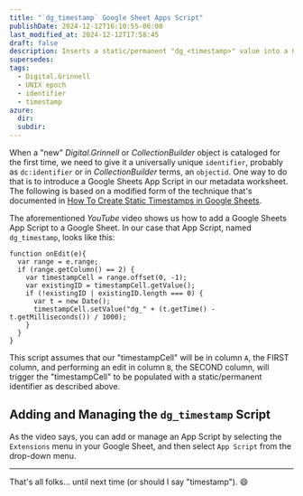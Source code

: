 ```yaml
---
title: "`dg_timestamp` Google Sheet Apps Script" 
publishDate: 2024-12-12T16:10:55-06:00
last_modified_at: 2024-12-12T17:58:45
draft: false
description: Inserts a static/permanent "dg_<timestamp>" value into a Google Sheets cell when any other cell in the corresponding Google Sheet row is edited.  This UNIX epoch timestamp (with "dg_" prepended) becomes the identifier of a "new" -- one that has no legacy identifier -- Digital.Grinnell or _CollectionBuilder_ object.  
supersedes: 
tags:
  - Digital.Grinnell
  - UNIX epoch
  - identifier
  - timestamp
azure:
  dir: 
  subdir: 
---  
```


When a "new" _Digital.Grinnell_ or _CollectionBuilder_ object is cataloged for the first time, we need to give it a universally unique `identifier`, probably as `dc:identifier` or in _CollectionBuilder_ terms, an `objectid`.  One way to do that is to introduce a Google Sheets App Script in our metadata worksheet.  The following is based on a modified form of the technique that's documented in [How To Create Static Timestamps in Google Sheets](https://www.youtube.com/watch?v=6ixt-b8T8h0).   

The aforementioned _YouTube_ video shows us how to add a Google Sheets App Script to a Google Sheet.  In our case that App Script, named `dg_timestamp`, looks like this:  

```
function onEdit(e){
  var range = e.range;
  if (range.getColumn() == 2) {
    var timestampCell = range.offset(0, -1);
    var existingID = timestampCell.getValue();
    if (!existingID | existingID.length === 0) {
      var t = new Date();
      timestampCell.setValue("dg_" + (t.getTime() - t.getMilliseconds()) / 1000);
    }
  }
}
```

This script assumes that our "timestampCell" will be in column `A`, the FIRST column, and performing an edit in column `B`, the SECOND column, will trigger the "timestampCell" to be populated with a static/permanent identifier as described above.  

## Adding and Managing the `dg_timestamp` Script

As the video says, you can add or manage an App Script by selecting the `Extensions` menu in your Google Sheet, and then select `App Script` from the drop-down menu.  

---

That's all folks... until next time (or should I say "timestamp").  :smile:
